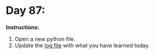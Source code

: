 # Day 87: 
**Instructions:** 
1. Open a new python file.
2. Update the [log file](../../log.md) with what you have learned today.
